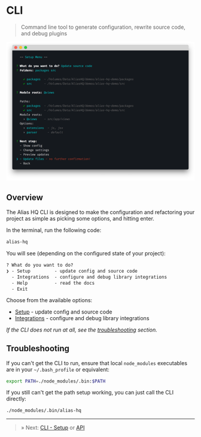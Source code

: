 # CLI

> Command line tool to generate configuration, rewrite source code, and debug plugins

![alias cli](./assets/cli-source.png)

## Overview

The Alias HQ CLI is designed to make the configuration and refactoring your project as simple as picking some options, and hitting enter.

In the terminal, run the following code:

```bash
alias-hq
```

You will see (depending on the configured state of your project):

```
? What do you want to do?
❯ - Setup         - update config and source code
  - Integrations  - configure and debug library integrations
  - Help          - read the docs
  - Exit
```

Choose from the available options:

- [Setup](./cli-setup.md) - update config and source code
- [Integrations](cli-integrations.md) - configure and debug library integrations

*If the CLI does not run at all, see the [troubleshooting](#troubleshooting) section.*

## Troubleshooting

If you can't get the CLI to run, ensure that local `node_modules` executables are in your `~/.bash_profile` or equivalent: 

```bash
export PATH=./node_modules/.bin:$PATH
```

If you still can't get the path setup working, you can just call the CLI directly:

```bash
./node_modules/.bin/alias-hq
```



---

> » Next: [CLI - Setup](./cli-setup.md) or [API](./api.md)

